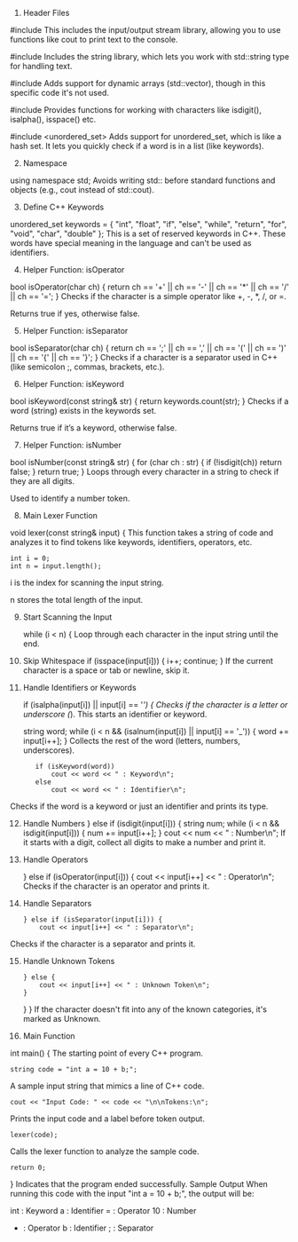 1. Header Files

#include <iostream>
This includes the input/output stream library, allowing you to use functions like cout to print text to the console.


#include <string>
Includes the string library, which lets you work with std::string type for handling text.


#include <vector>
Adds support for dynamic arrays (std::vector), though in this specific code it's not used.


#include <cctype>
Provides functions for working with characters like isdigit(), isalpha(), isspace() etc.


#include <unordered_set>
Adds support for unordered_set, which is like a hash set. It lets you quickly check if a word is in a list (like keywords).

 2. Namespace

using namespace std;
Avoids writing std:: before standard functions and objects (e.g., cout instead of std::cout).

 3. Define C++ Keywords

unordered_set<string> keywords = {
    "int", "float", "if", "else", "while", "return", "for", "void", "char", "double"
};
This is a set of reserved keywords in C++. These words have special meaning in the language and can't be used as identifiers.

 4. Helper Function: isOperator

bool isOperator(char ch) {
    return ch == '+' || ch == '-' || ch == '*' || ch == '/' || ch == '=';
}
Checks if the character is a simple operator like +, -, *, /, or =.

Returns true if yes, otherwise false.

 5. Helper Function: isSeparator

bool isSeparator(char ch) {
    return ch == ';' || ch == ',' || ch == '(' || ch == ')' || ch == '{' || ch == '}';
}
Checks if a character is a separator used in C++ (like semicolon ;, commas, brackets, etc.).

 6. Helper Function: isKeyword

bool isKeyword(const string& str) {
    return keywords.count(str);
}
Checks if a word (string) exists in the keywords set.

Returns true if it’s a keyword, otherwise false.

 7. Helper Function: isNumber

bool isNumber(const string& str) {
    for (char ch : str) {
        if (!isdigit(ch)) return false;
    }
    return true;
}
Loops through every character in a string to check if they are all digits.

Used to identify a number token.

 8. Main Lexer Function

void lexer(const string& input) {
This function takes a string of code and analyzes it to find tokens like keywords, identifiers, operators, etc.


    int i = 0;
    int n = input.length();
i is the index for scanning the input string.

n stores the total length of the input.

 9. Start Scanning the Input

    while (i < n) {
Loop through each character in the input string until the end.

 10. Skip Whitespace
   if (isspace(input[i])) {
            i++;
            continue;
        }
If the current character is a space or tab or newline, skip it.

 11. Handle Identifiers or Keywords

        if (isalpha(input[i]) || input[i] == '_') {
Checks if the character is a letter or underscore (_). This starts an identifier or keyword.

       string word;
            while (i < n && (isalnum(input[i]) || input[i] == '_')) {
                word += input[i++];
            }
Collects the rest of the word (letters, numbers, underscores).


            if (isKeyword(word))
                cout << word << " : Keyword\n";
            else
                cout << word << " : Identifier\n";
Checks if the word is a keyword or just an identifier and prints its type.

 12. Handle Numbers
   } else if (isdigit(input[i])) {
            string num;
            while (i < n && isdigit(input[i])) {
                num += input[i++];
            }
            cout << num << " : Number\n";
If it starts with a digit, collect all digits to make a number and print it.

 13. Handle Operators

        } else if (isOperator(input[i])) {
            cout << input[i++] << " : Operator\n";
Checks if the character is an operator and prints it.

14. Handle Separators

        } else if (isSeparator(input[i])) {
            cout << input[i++] << " : Separator\n";
Checks if the character is a separator and prints it.

15. Handle Unknown Tokens

        } else {
            cout << input[i++] << " : Unknown Token\n";
        }
    }
}
If the character doesn't fit into any of the known categories, it's marked as Unknown.

 16. Main Function

int main() {
The starting point of every C++ program.


    string code = "int a = 10 + b;";
A sample input string that mimics a line of C++ code.


    cout << "Input Code: " << code << "\n\nTokens:\n";
Prints the input code and a label before token output.


    lexer(code);
Calls the lexer function to analyze the sample code.


    return 0;
}
Indicates that the program ended successfully.
Sample Output
When running this code with the input "int a = 10 + b;", the output will be:


int : Keyword
a : Identifier
= : Operator
10 : Number
+ : Operator
b : Identifier
; : Separator


